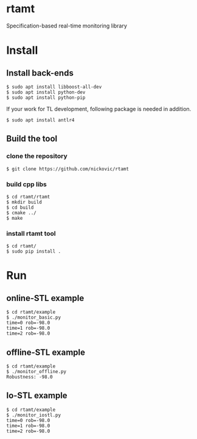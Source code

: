 # rtamt
Specification-based real-time monitoring library

# Install
## Install back-ends
```
$ sudo apt install libboost-all-dev
$ sudo apt install python-dev
$ sudo apt install python-pip
```
If your work for TL development, following package is needed in addition. 
```
$ sudo apt install antlr4
```
## Build the tool
### clone the repository
```
$ git clone https://github.com/nickovic/rtamt
```
### build cpp libs
```
$ cd rtamt/rtamt
$ mkdir build
$ cd build
$ cmake ../
$ make
```
### install rtamt tool
```
$ cd rtamt/
$ sudo pip install .
```

# Run
## online-STL example
```
$ cd rtamt/example
$ ./monitor_basic.py 
time=0 rob=-98.0
time=1 rob=-98.0
time=2 rob=-98.0
```

## offline-STL example
```
$ cd rtamt/example
$ ./monitor_offline.py 
Robustness: -98.0

```

## Io-STL example
```
$ cd rtamt/example
$ ./monitor_iostl.py 
time=0 rob=-98.0
time=1 rob=-98.0
time=2 rob=-98.0
```
